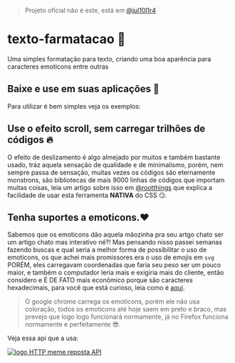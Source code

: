 > Projeto oficial não é este, está em [@jul10l1r4](https://notabug.org/Jul10l1r4/Texto-formatacao/)

# texto-farmatacao 🍺

Uma simples formatação para texto, criando uma boa aparência para caracteres emoticons entre outras

## Baixe e use em suas aplicações 💙 

 Para utilizar é bem simples veja os exemplos:
 
## Use o efeito scroll, sem carregar trilhões de códigos 🔥

O efeito de deslizamento é algo almejado por muitos e também bastante usado, tráz aquela sensação de qualidade e de minimalismo, porém, nem sempre passa de sensação, muitas vezes os códigos são eternamente monstrons, são bibliotecas de mais 9000 linhas de códigos que importam muitas coisas, leia um artigo sobre isso em [@rootthings](https://rootthings.org/artigos/css3-paralax/) que explica a facilidade de usar esta ferramenta **NATIVA** do CSS 😏.

## Tenha suportes a emoticons.❤️  

Sabemos que os emoticons dão aquela mãozinha pra seu artgo chato ser um artigo chato mas interativo né?! Mas pensando nisso passei semanas fazendo buscas e qual seria a melhor forma de possibilitar o uso de emoticons, os que achei mais promissores era o uso de emojis em `svg` PORÉM, eles carregavam coordenadas que faria seu peso ser um pouco maior, e também o computador leria mais e exigiria mais do cliente, então considero e É DE FATO mais econômico porque são caracteres hexadecimais, para você que está curioso, leia como é [aqui](http://www.fileformat.info/info/unicode/char/1f603/index.htm).

> O google chrome carrega os emoticons, porém ele não usa coloração, todos os emoticons até hoje saem em preto e braco, mas prevejo que logo logo funcionará normamente, já no Firefox funciona normamente e perfeitamente 😎.

Veja essa api que a usa:

<a href="https://jul10l1r4.github.io/HTTP_-_Resposta/" style="text-align:center">![logo HTTP meme reposta API](https://jul10l1r4.github.io/HTTP_-_Resposta/img/logo.png "HTTP - meme reposta API")</a>
